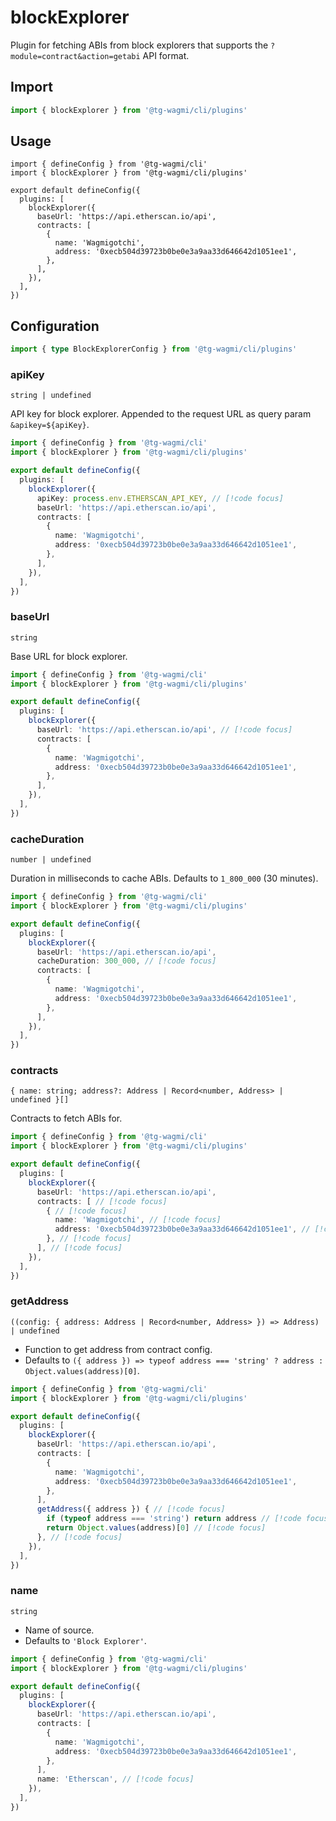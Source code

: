# blockExplorer

Plugin for fetching ABIs from block explorers that supports the `?module=contract&action=getabi` API format.

## Import

```ts
import { blockExplorer } from '@tg-wagmi/cli/plugins'
```

## Usage

```ts{2,6-14}
import { defineConfig } from '@tg-wagmi/cli'
import { blockExplorer } from '@tg-wagmi/cli/plugins'

export default defineConfig({
  plugins: [
    blockExplorer({
      baseUrl: 'https://api.etherscan.io/api',
      contracts: [
        {
          name: 'Wagmigotchi',
          address: '0xecb504d39723b0be0e3a9aa33d646642d1051ee1',
        },
      ],
    }),
  ],
})
```

## Configuration

```ts
import { type BlockExplorerConfig } from '@tg-wagmi/cli/plugins'
```

### apiKey

`string | undefined`

API key for block explorer. Appended to the request URL as query param `&apikey=${apiKey}`.

```ts
import { defineConfig } from '@tg-wagmi/cli'
import { blockExplorer } from '@tg-wagmi/cli/plugins'

export default defineConfig({
  plugins: [
    blockExplorer({
      apiKey: process.env.ETHERSCAN_API_KEY, // [!code focus]
      baseUrl: 'https://api.etherscan.io/api',
      contracts: [
        {
          name: 'Wagmigotchi',
          address: '0xecb504d39723b0be0e3a9aa33d646642d1051ee1',
        },
      ],
    }),
  ],
})
```

### baseUrl

`string`

Base URL for block explorer.

```ts
import { defineConfig } from '@tg-wagmi/cli'
import { blockExplorer } from '@tg-wagmi/cli/plugins'

export default defineConfig({
  plugins: [
    blockExplorer({
      baseUrl: 'https://api.etherscan.io/api', // [!code focus]
      contracts: [
        {
          name: 'Wagmigotchi',
          address: '0xecb504d39723b0be0e3a9aa33d646642d1051ee1',
        },
      ],
    }),
  ],
})
```

### cacheDuration

`number | undefined`

Duration in milliseconds to cache ABIs. Defaults to `1_800_000` (30 minutes).

```ts
import { defineConfig } from '@tg-wagmi/cli'
import { blockExplorer } from '@tg-wagmi/cli/plugins'

export default defineConfig({
  plugins: [
    blockExplorer({
      baseUrl: 'https://api.etherscan.io/api',
      cacheDuration: 300_000, // [!code focus]
      contracts: [
        {
          name: 'Wagmigotchi',
          address: '0xecb504d39723b0be0e3a9aa33d646642d1051ee1',
        },
      ],
    }),
  ],
})
```

### contracts

`{ name: string; address?: Address | Record<number, Address> | undefined }[]`

Contracts to fetch ABIs for.

```ts
import { defineConfig } from '@tg-wagmi/cli'
import { blockExplorer } from '@tg-wagmi/cli/plugins'

export default defineConfig({
  plugins: [
    blockExplorer({
      baseUrl: 'https://api.etherscan.io/api',
      contracts: [ // [!code focus]
        { // [!code focus]
          name: 'Wagmigotchi', // [!code focus]
          address: '0xecb504d39723b0be0e3a9aa33d646642d1051ee1', // [!code focus]
        }, // [!code focus]
      ], // [!code focus]
    }),
  ],
})
```

### getAddress

`((config: { address: Address | Record<number, Address> }) => Address) | undefined`

- Function to get address from contract config.
- Defaults to `({ address }) => typeof address === 'string' ? address : Object.values(address)[0]`.

```ts
import { defineConfig } from '@tg-wagmi/cli'
import { blockExplorer } from '@tg-wagmi/cli/plugins'

export default defineConfig({
  plugins: [
    blockExplorer({
      baseUrl: 'https://api.etherscan.io/api',
      contracts: [
        {
          name: 'Wagmigotchi',
          address: '0xecb504d39723b0be0e3a9aa33d646642d1051ee1',
        },
      ],
      getAddress({ address }) { // [!code focus]
        if (typeof address === 'string') return address // [!code focus]
        return Object.values(address)[0] // [!code focus]
      }, // [!code focus]
    }),
  ],
})
```

### name

`string`

- Name of source.
- Defaults to `'Block Explorer'`.

```ts
import { defineConfig } from '@tg-wagmi/cli'
import { blockExplorer } from '@tg-wagmi/cli/plugins'

export default defineConfig({
  plugins: [
    blockExplorer({
      baseUrl: 'https://api.etherscan.io/api',
      contracts: [
        {
          name: 'Wagmigotchi',
          address: '0xecb504d39723b0be0e3a9aa33d646642d1051ee1',
        },
      ],
      name: 'Etherscan', // [!code focus]
    }),
  ],
})
```